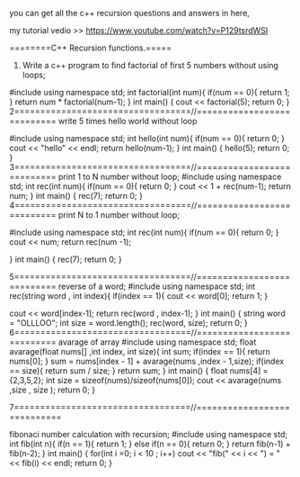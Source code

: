 you can get all the c++ recursion questions and answers in here,

my tutorial vedio >> https://www.youtube.com/watch?v=P129tsrdWSI


========C++ Recursion functions.=====



1. Write a c++ program to find factorial of first 5 numbers without using loops;
   
#include <iostream>
using namespace std;
int factorial(int num){
 if(num == 0){
 return 1;
 }
 return num * factorial(num-1);
}
int main() {
 cout << factorial(5);
 return 0;
}
2==================================//===========================
write 5 times hello world without loop


#include <iostream>
using namespace std;
int hello(int num){
 if(num == 0){
 return 0;
 }
 cout << "hello" << endl;
 return hello(num-1);
}
int main() {
 hello(5);
 return 0;
}
3==================================//===========================
print 1 to N number without loop;
#include <iostream>
using namespace std;
int rec(int num){
 if(num == 0){
 return 0;
 }
 cout << 1 + rec(num-1);
 return num;
}
int main() {
 rec(7);
 return 0;
}
4==================================//===========================
print N to 1 number without loop;



#include <iostream>
using namespace std;
int rec(int num){
 if(num == 0){
 return 0;
 }
 cout << num;
 return rec(num -1);
 
}
int main() {
 rec(7);
 return 0;
}



5==================================//===========================
reverse of a word;
#include <iostream>
using namespace std;
int rec(string word , int index){
 if(index == 1){
 cout << word[0];
 return 1;
 }
 
 cout << word[index-1];
 return rec(word , index-1);
}
int main() {
 string word = "OLLLOO";
 int size = word.length();
 rec(word, size);
 return 0;
}
6==================================//===========================
avarage of array
#include <iostream>
using namespace std;
float avarage(float nums[] ,int index, int size){
 int sum;
 if(index == 1){
 return nums[0];
 }
 sum = nums[index - 1] + avarage(nums ,index - 1,size);
 if(index == size){
 return sum / size;
 }
 return sum;
}
int main() {
 float nums[4] = {2,3,5,2};
 int size = sizeof(nums)/sizeof(nums[0]);
 cout << avarage(nums ,size , size );
 return 0;
}



7==================================//============================



fibonaci number calculation with recursion;
#include <iostream>
using namespace std;
int fib(int n){
 if(n == 1){
 return 1;
 }
 else if(n == 0){
 return 0;
 }
 return fib(n-1) + fib(n-2);
}
int main() {
 for(int i =0; i < 10 ; i++)
 cout << "fib(" << i << ") = " << fib(i) << endl;
 return 0;
}
